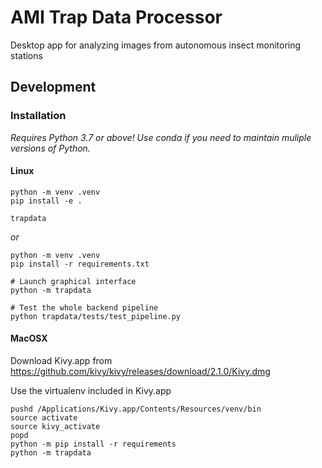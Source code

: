 # AMI Trap Data Processor

Desktop app for analyzing images from autonomous insect monitoring stations


## Development

### Installation

_Requires Python 3.7 or above! Use conda if you need to maintain muliple versions of Python._

#### Linux

```
python -m venv .venv
pip install -e .

trapdata
```

_or_

```
python -m venv .venv
pip install -r requirements.txt

# Launch graphical interface
python -m trapdata

# Test the whole backend pipeline
python trapdata/tests/test_pipeline.py
```

#### MacOSX

Download Kivy.app from https://github.com/kivy/kivy/releases/download/2.1.0/Kivy.dmg


Use the virtualenv included in Kivy.app


```
pushd /Applications/Kivy.app/Contents/Resources/venv/bin
source activate
source kivy_activate
popd
python -m pip install -r requirements
python -m trapdata
```
